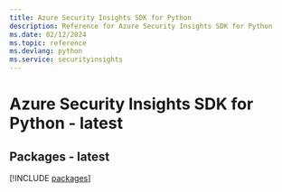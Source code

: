 ```yaml
---
title: Azure Security Insights SDK for Python
description: Reference for Azure Security Insights SDK for Python
ms.date: 02/12/2024
ms.topic: reference
ms.devlang: python
ms.service: securityinsights
---
```

# Azure Security Insights SDK for Python - latest
## Packages - latest
[!INCLUDE [packages](security-insights-index.md)]